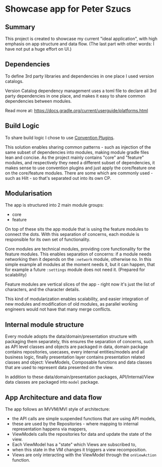 # Showcase app for Peter Szucs
## Summary

This project is created to showcase my current "ideal application", with high emphasis on app structure and data flow.
(The last part with other words: I have not put a huge effort on UI.)

## Dependencies
To define 3rd party libraries and dependencies in one place I used version catalogs.

Version Catalog dependency management uses a toml file to declare all 3rd party dependencies in one 
place, and makes it easy to share common dependencies between modules.

Read more at: https://docs.gradle.org/current/userguide/platforms.html

## Build Logic
To share build logic I chose to use [Convention Plugins](https://docs.gradle.org/current/samples/sample_convention_plugins.html).

This solution enables sharing common patterns - such as injection of the same subset of dependencies
into modules, making module gradle files lean and concise. As the project mainly contains "core" and
"feature" modules, and respectively they need a different subset of dependencies, it makes sense to 
use convention plugins and just apply the core/feature one on the core/feature modules.
There are some which are commonly used - such as Hilt - so that's separated out into its own CP.

## Modularisation
The app is structured into 2 main module groups:
- core
- feature

On top of these sits the app module that is using the feature modules to connect the dots. 
With this separation of concerns, each module is responsible for its own set of functionality. 

Core modules are technical modules, providing core functionality for the feature modules. 
This enables separation of concerns: if a module needs networking then it depends on the `:network`
module, otherwise no. In this simple example all modules at the moment needs it, but it can happen, 
that for example a future `:settings` module does not need it. (Prepared for scalability)

Feature modules are vertical slices of the app - right now it's just the list of characters,
and the character details. 

This kind of modularization enables scalability, and easier integration of new modules 
and modification of old modules, as parallel working engineers would not have that many merge conflicts.

## Internal module structure
Every module adopts the data/domain/presentation structure with packaging them separately, 
this ensures the separation of concerns, such as API level classes and objects are packaged in data,
domain package contains repositories, usecases, every internal entities/models and all business logic,
finally presentation layer contains presentation related classes and object: ViewModels, Composable 
functions and data classes that are used to represent data presented on the view.

In addition to these data/domain/presentation packages, API/Internal/View data classes are packaged
into `model` package. 

## App Architecture and data flow
The app follows an MVVM/MVI style of architecture: 
- the API calls are simple suspended functions that are using API models,
- these are used by the Repositories - where mapping to internal representation happens via mappers,
- ViewModels calls the repositories for data and update the state of the view. 
- Each ViewModel has a "state" which Views are subscribed to, 
- when this state in the VM changes it triggers a view recomposition.
- Views are only interacting with the ViewModel through the `onViewAction` function.
